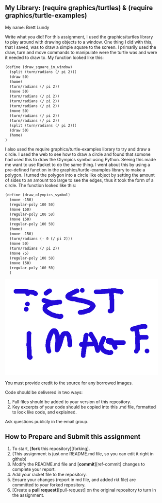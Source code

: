 ## My Library:  (require graphics/turtles) & (require graphics/turtle-examples)
My name: Brett Lundy

Write what you did!
For this assignment, I used the graphics/turtles library to play around with drawing objects to a window. One thing I did with this, that I saved, was to draw a simple square to the screen. I primarily used the draw, turn and move commands to manipulate were the turtle was and were it needed to draw to. My function looked like this: 
```racket
(define (draw_square_in_window)
  (split (turn/radians (/ pi 2)))
  (draw 50)
  (home)
  (turn/radians (/ pi 2))
  (move 50)
  (turn/radians (/ pi 2))
  (turn/radians (/ pi 2))
  (turn/radians (/ pi 2))
  (move 50)
  (turn/radians (/ pi 2))
  (turn/radians (/ pi 2))
  (split (turn/radians (/ pi 2)))
  (draw 50)
  (home)
)
```
I also used the require graphics/turtle-examples library to try and draw a circle. I used the web to see how to draw a circle and found that somone had used this to draw the Olympics symbol using Python. Seeing this made me want to use Racket to do the same thing. I went about this by using a pre-defined function in the graphics/turtle-examples library to make a polygon. I turned the polygon into a circle like object by setting the amount of sides to an amount too large to see the edges, thus it took the form of a circle. The function looked like this:
```racket
(define (draw_olympics_symbol)
  (move -150)
  (regular-poly 100 50)
  (move 150)
  (regular-poly 100 50)
  (move 150)
  (regular-poly 100 50)
  (home)
  (move -150)
  (turn/radians (- 0 (/ pi 2)))
  (move 50)
  (turn/radians (/ pi 2))
  (move 75)
  (regular-poly 100 50)
  (move 150)
  (regular-poly 100 50)
  )
```

![test image](/testimage.png?raw=true "test image")

You must provide credit to the source for any borrowed images.

Code should be delivered in two ways:

1. Full files should be added to your version of this repository.
1. Key excerpts of your code should be copied into this .md file, formatted to look like code, and explained.

Ask questions publicly in the email group.

## How to Prepare and Submit this assignment

1. To start, [**fork** this repository][forking]. 
  2. (This assignment is just one README.md file, so you can edit it right in github)
1. Modify the README.md file and [**commit**][ref-commit] changes to complete your report.
1. Add your racket file to the repository. 
1. Ensure your changes (report in md file, and added rkt file) are committed to your forked repository.
1. [Create a **pull request**][pull-request] on the original repository to turn in the assignment.


